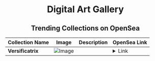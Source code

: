 <div align="center">

# Digital Art Gallery

## Trending Collections on OpenSea

| Collection Name                       | Image                                                                                     | Description                       | OpenSea Link                                                                                          |
|---------------------------------------|-------------------------------------------------------------------------------------------|-----------------------------------|--------------------------------------------------------------------------------------------------------|
| **Versificatrix** | ![Image](https://i.seadn.io/s/raw/files/8703e59879c77fbbfcef78c4a490b55d.png?w=500&auto=format?w=200&auto=format) |  | <details><summary>Link</summary>[Versificatrix](https://opensea.io/collection/versificatrix)</details> |

</div>